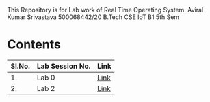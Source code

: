 This Repository is for Lab work of Real Time Operating System.
Aviral Kumar Srivastava
500068442/20
B.Tech CSE IoT B1 5th Sem

# Contents

|Sl.No.| Lab Session No.| Link |
|------|----------------|------|
|1.| Lab 0 | [Link](https://github.com/aviraw/RTOSLab/tree/master/Lab%20Session%200) |
|2.| Lab 2 | [Link](https://github.com/aviraw/RTOSLab/tree/master/Lab%20Session%202) |
